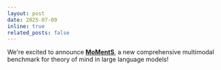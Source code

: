```yaml
---
layout: post
date: 2025-07-09
inline: true
related_posts: false
---
```


We're excited to announce [**MoMentS**](https://arxiv.org/abs/2507.04415), a new comprehensive multimodal benchmark for theory of mind in large language models!

